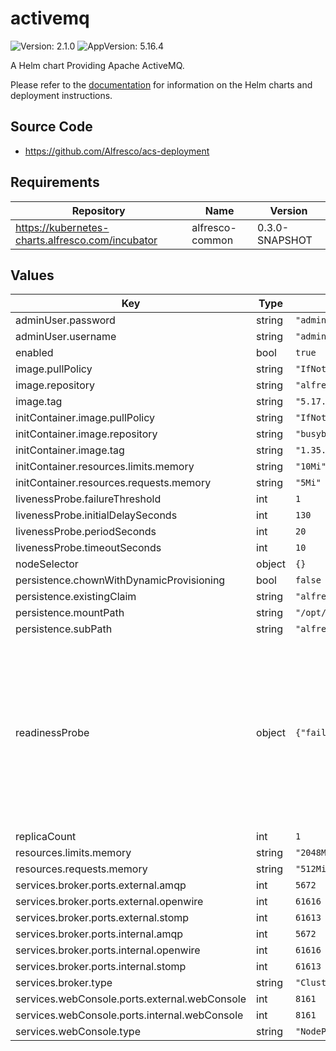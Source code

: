 # activemq

![Version: 2.1.0](https://img.shields.io/badge/Version-2.1.0-informational?style=flat-square) ![AppVersion: 5.16.4](https://img.shields.io/badge/AppVersion-5.16.4-informational?style=flat-square)

A Helm chart Providing Apache ActiveMQ.

Please refer to the [documentation](https://github.com/Alfresco/acs-deployment/blob/master/docs/helm/README.md) for information on the Helm charts and deployment instructions.

## Source Code

* <https://github.com/Alfresco/acs-deployment>

## Requirements

| Repository | Name | Version |
|------------|------|---------|
| https://kubernetes-charts.alfresco.com/incubator | alfresco-common | 0.3.0-SNAPSHOT |

## Values

| Key | Type | Default | Description |
|-----|------|---------|-------------|
| adminUser.password | string | `"admin"` |  |
| adminUser.username | string | `"admin"` |  |
| enabled | bool | `true` |  |
| image.pullPolicy | string | `"IfNotPresent"` |  |
| image.repository | string | `"alfresco/alfresco-activemq"` |  |
| image.tag | string | `"5.17.1-jre11-rockylinux8"` |  |
| initContainer.image.pullPolicy | string | `"IfNotPresent"` |  |
| initContainer.image.repository | string | `"busybox"` |  |
| initContainer.image.tag | string | `"1.35.0"` |  |
| initContainer.resources.limits.memory | string | `"10Mi"` |  |
| initContainer.resources.requests.memory | string | `"5Mi"` |  |
| livenessProbe.failureThreshold | int | `1` |  |
| livenessProbe.initialDelaySeconds | int | `130` |  |
| livenessProbe.periodSeconds | int | `20` |  |
| livenessProbe.timeoutSeconds | int | `10` |  |
| nodeSelector | object | `{}` |  |
| persistence.chownWithDynamicProvisioning | bool | `false` |  |
| persistence.existingClaim | string | `"alfresco-volume-claim"` |  |
| persistence.mountPath | string | `"/opt/activemq/data"` |  |
| persistence.subPath | string | `"alfresco-infrastructure/activemq-data"` |  |
| readinessProbe | object | `{"failureThreshold":6,"initialDelaySeconds":60,"periodSeconds":20,"timeoutSeconds":10}` | The ActiveMQ readiness probe is used to check startup only as a failure of the liveness probe later will result in the pod being restarted. |
| replicaCount | int | `1` |  |
| resources.limits.memory | string | `"2048Mi"` |  |
| resources.requests.memory | string | `"512Mi"` |  |
| services.broker.ports.external.amqp | int | `5672` |  |
| services.broker.ports.external.openwire | int | `61616` |  |
| services.broker.ports.external.stomp | int | `61613` |  |
| services.broker.ports.internal.amqp | int | `5672` |  |
| services.broker.ports.internal.openwire | int | `61616` |  |
| services.broker.ports.internal.stomp | int | `61613` |  |
| services.broker.type | string | `"ClusterIP"` |  |
| services.webConsole.ports.external.webConsole | int | `8161` |  |
| services.webConsole.ports.internal.webConsole | int | `8161` |  |
| services.webConsole.type | string | `"NodePort"` |  |
